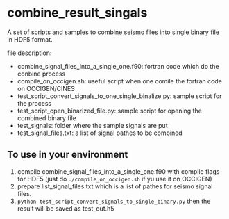 # combine_result_singals

A set of scripts and samples to combine seismo files into single binary file in HDF5 format.  

file description:  
* combine_signal_files_into_a_single_one.f90: fortran code which do the conbine process  
* compile_on_occigen.sh: useful script when one comile the fortran code on OCCIGEN/CINES 
* test_script_convert_signals_to_one_single_binalize.py: sample script for the process  
* test_script_open_binarized_file.py: sample script for opening the combined binary file  
* test_signals: folder where the sample signals are put  
* test_signal_files.txt: a list of signal pathes to be combined  

## To use in your environment
1. compile combine_signal_files_into_a_single_one.f90 with compile flags for HDF5 (just do `./compile_on_occigen.sh` if yu use it on OCCIGEN)  
2. prepare list_signal_files.txt which is a list of pathes for seismo signal files.  
3. `python test_script_convert_signals_to_single_binary.py` then the result will be saved as test_out.h5  
